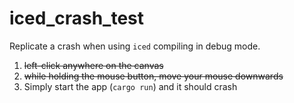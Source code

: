 # iced_crash_test

Replicate a crash when using `iced` compiling in debug mode.

1. ~~left-click anywhere on the canvas~~
2. ~~while holding the mouse button, move your mouse downwards~~
3. Simply start the app (`cargo run`) and it should crash
